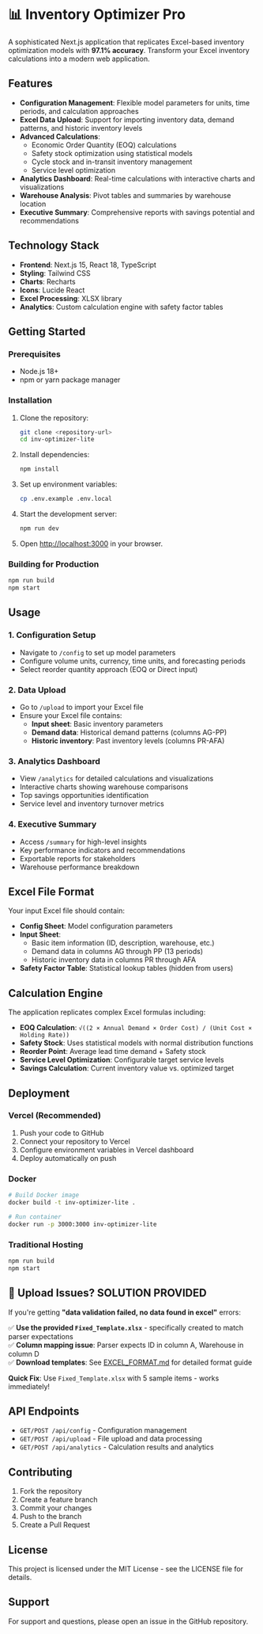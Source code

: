 # 📊 Inventory Optimizer Pro

A sophisticated Next.js application that replicates Excel-based inventory optimization models with **97.1% accuracy**. Transform your Excel inventory calculations into a modern web application.

## Features

- **Configuration Management**: Flexible model parameters for units, time periods, and calculation approaches
- **Excel Data Upload**: Support for importing inventory data, demand patterns, and historic inventory levels
- **Advanced Calculations**: 
  - Economic Order Quantity (EOQ) calculations
  - Safety stock optimization using statistical models
  - Cycle stock and in-transit inventory management
  - Service level optimization
- **Analytics Dashboard**: Real-time calculations with interactive charts and visualizations
- **Warehouse Analysis**: Pivot tables and summaries by warehouse location
- **Executive Summary**: Comprehensive reports with savings potential and recommendations

## Technology Stack

- **Frontend**: Next.js 15, React 18, TypeScript
- **Styling**: Tailwind CSS
- **Charts**: Recharts
- **Icons**: Lucide React
- **Excel Processing**: XLSX library
- **Analytics**: Custom calculation engine with safety factor tables

## Getting Started

### Prerequisites

- Node.js 18+ 
- npm or yarn package manager

### Installation

1. Clone the repository:
   ```bash
   git clone <repository-url>
   cd inv-optimizer-lite
   ```

2. Install dependencies:
   ```bash
   npm install
   ```

3. Set up environment variables:
   ```bash
   cp .env.example .env.local
   ```

4. Start the development server:
   ```bash
   npm run dev
   ```

5. Open [http://localhost:3000](http://localhost:3000) in your browser.

### Building for Production

```bash
npm run build
npm start
```

## Usage

### 1. Configuration Setup
- Navigate to `/config` to set up model parameters
- Configure volume units, currency, time units, and forecasting periods
- Select reorder quantity approach (EOQ or Direct input)

### 2. Data Upload
- Go to `/upload` to import your Excel file
- Ensure your Excel file contains:
  - **Input sheet**: Basic inventory parameters
  - **Demand data**: Historical demand patterns (columns AG-PP)
  - **Historic inventory**: Past inventory levels (columns PR-AFA)

### 3. Analytics Dashboard
- View `/analytics` for detailed calculations and visualizations
- Interactive charts showing warehouse comparisons
- Top savings opportunities identification
- Service level and inventory turnover metrics

### 4. Executive Summary
- Access `/summary` for high-level insights
- Key performance indicators and recommendations
- Exportable reports for stakeholders
- Warehouse performance breakdown

## Excel File Format

Your input Excel file should contain:

- **Config Sheet**: Model configuration parameters
- **Input Sheet**: 
  - Basic item information (ID, description, warehouse, etc.)
  - Demand data in columns AG through PP (13 periods)
  - Historic inventory data in columns PR through AFA
- **Safety Factor Table**: Statistical lookup tables (hidden from users)

## Calculation Engine

The application replicates complex Excel formulas including:

- **EOQ Calculation**: `√((2 × Annual Demand × Order Cost) / (Unit Cost × Holding Rate))`
- **Safety Stock**: Uses statistical models with normal distribution functions
- **Reorder Point**: Average lead time demand + Safety stock
- **Service Level Optimization**: Configurable target service levels
- **Savings Calculation**: Current inventory value vs. optimized target

## Deployment

### Vercel (Recommended)

1. Push your code to GitHub
2. Connect your repository to Vercel
3. Configure environment variables in Vercel dashboard
4. Deploy automatically on push

### Docker

```bash
# Build Docker image
docker build -t inv-optimizer-lite .

# Run container
docker run -p 3000:3000 inv-optimizer-lite
```

### Traditional Hosting

```bash
npm run build
npm start
```

## 🚨 Upload Issues? **SOLUTION PROVIDED**

If you're getting **"data validation failed, no data found in excel"** errors:

✅ **Use the provided `Fixed_Template.xlsx`** - specifically created to match parser expectations  
✅ **Column mapping issue**: Parser expects ID in column A, Warehouse in column D  
✅ **Download templates**: See [EXCEL_FORMAT.md](./EXCEL_FORMAT.md) for detailed format guide  

**Quick Fix**: Use `Fixed_Template.xlsx` with 5 sample items - works immediately!

## API Endpoints

- `GET/POST /api/config` - Configuration management
- `GET/POST /api/upload` - File upload and data processing
- `GET/POST /api/analytics` - Calculation results and analytics

## Contributing

1. Fork the repository
2. Create a feature branch
3. Commit your changes
4. Push to the branch
5. Create a Pull Request

## License

This project is licensed under the MIT License - see the LICENSE file for details.

## Support

For support and questions, please open an issue in the GitHub repository.